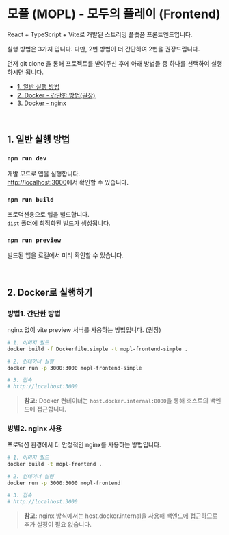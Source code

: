 # 모플 (MOPL) - 모두의 플레이 (Frontend)

React + TypeScript + Vite로 개발된 스트리밍 플랫폼 프론트엔드입니다.

실행 방법은 3가지 입니다. 다만, 2번 방법이 더 간단하여 2번을 권장드립니다.

먼저 git clone 을 통해 프로젝트를 받아주신 후에 아래 방법들 중 하나를 선택하여 실행하시면 됩니다.

- [1. 일반 실행 방법](#1-일반-실행-방법)
- [2. Docker - 간단한 방법(권장)](#방법1-간단한-방법)
- [3. Docker - nginx](#방법2-nginx-사용)

<br>

## 1. 일반 실행 방법

### `npm run dev`
개발 모드로 앱을 실행합니다.\
[http://localhost:3000](http://localhost:3000)에서 확인할 수 있습니다.

### `npm run build`
프로덕션용으로 앱을 빌드합니다.\
`dist` 폴더에 최적화된 빌드가 생성됩니다.

### `npm run preview`
빌드된 앱을 로컬에서 미리 확인할 수 있습니다.

<br>

## 2. Docker로 실행하기

### 방법1. 간단한 방법
nginx 없이 vite preview 서버를 사용하는 방법입니다. (권장)

```bash
# 1. 이미지 빌드
docker build -f Dockerfile.simple -t mopl-frontend-simple .

# 2. 컨테이너 실행
docker run -p 3000:3000 mopl-frontend-simple

# 3. 접속
# http://localhost:3000
```

> **참고:** Docker 컨테이너는 `host.docker.internal:8080`을 통해 호스트의 백엔드에 접근합니다.

### 방법2. nginx 사용
프로덕션 환경에서 더 안정적인 nginx를 사용하는 방법입니다.

```bash
# 1. 이미지 빌드
docker build -t mopl-frontend .

# 2. 컨테이너 실행
docker run -p 3000:3000 mopl-frontend

# 3. 접속
# http://localhost:3000
```

> **참고:** nginx 방식에서는 host.docker.internal을 사용해 백엔드에 접근하므로 추가 설정이 필요 없습니다.
